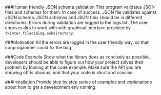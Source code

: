 ###Human friendly JSON schema validation
This program validates JSON files and schemas for them. In case of success, JSON file validates against JSON schema. JSON schemas and JSON files should be in different directories. Errors during validation are logged to the logs.txt. The user chooses dirs to work with with graphical interface provided by `tkinter.filedialog.askdirectory`.

###Motivation
All the errors are logged in the user friendly way, so that nonprogammer could fix the bug.

###Code Example
Show what the library does as concisely as possible, developers should be able to figure out how your project solves their problem by looking at the code example. Make sure the API you are showing off is obvious, and that your code is short and concise.

###Installation
Provide step by step series of examples and explanations about how to get a development env running.
